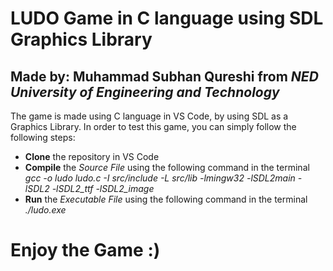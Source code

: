 # LUDO Game in C language using SDL Graphics Library

## Made by: **Muhammad Subhan Qureshi** from _NED University of Engineering and Technology_

The game is made using C language in VS Code, by using SDL as a Graphics Library. In order to test this game, you can simply follow the following steps:
* **Clone** the repository in VS Code
* **Compile** the _Source File_ using the following command in the terminal  _gcc -o ludo ludo.c -I src/include -L src/lib -lmingw32 -lSDL2main -lSDL2 -lSDL2_ttf -lSDL2_image_
* **Run** the _Executable File_ using the following command in the terminal _./ludo.exe_

# Enjoy the Game :)
